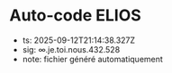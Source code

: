 # Auto-code ELIOS
- ts: 2025-09-12T21:14:38.327Z
- sig: ∞.je.toi.nous.432.528
- note: fichier généré automatiquement